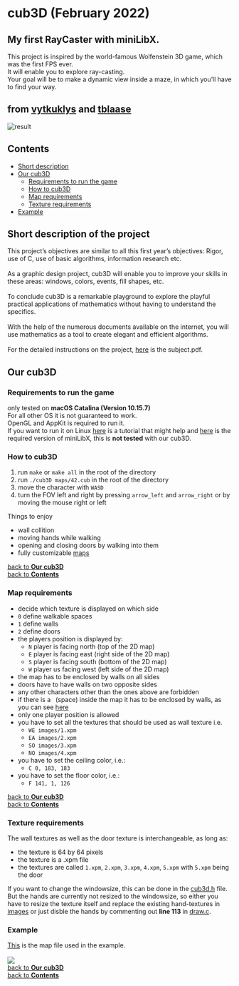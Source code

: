 # cub3D (February 2022)
## My first RayCaster with miniLibX.
This project is inspired by the world-famous Wolfenstein 3D game, which was the first FPS ever.<br>
It will enable you to explore ray-casting.<br>
Your goal will be to make a dynamic view inside a maze, in which you’ll have to find your way.<br>
## from [vytkuklys](https://github.com/vytkuklys) and [tblaase](https://github.com/tblaase)<br>
![result](https://github.com/vytkuklys/42_cub3d/blob/main/readme_additions/result.png)
## Contents
- [Short description](https://github.com/vytkuklys/42_cub3d#short-description-of-the-project)
- [Our cub3D](https://github.com/vytkuklys/42_cub3d#our-cub3d)
  - [Requirements to run the game](https://github.com/vytkuklys/42_cub3d#requirements-to-run-the-game)
  - [How to cub3D](https://github.com/vytkuklys/42_cub3d#how-to-cub3d)
  - [Map requirements](https://github.com/vytkuklys/42_cub3d#map-requirements)
  - [Texture requirements](https://github.com/vytkuklys/42_cub3d#texture-requirements)
- [Example](https://github.com/vytkuklys/42_cub3d#example)

## Short description of the project

This project’s objectives are similar to all this first year’s objectives: Rigor, use of C, use of basic algorithms, information research etc.<br><br>
As a graphic design project, cub3D will enable you to improve your skills in these areas: windows, colors, events, fill shapes, etc.<br><br>
To conclude cub3D is a remarkable playground to explore the playful practical applications of mathematics without having to understand the specifics.<br><br>
With the help of the numerous documents available on the internet, you will use mathematics as a tool to create elegant and efficient algorithms.<br><br>
For the detailed instructions on the project, [here](https://github.com/vytkuklys/42_cub3d/blob/main/readme_additions/en.subject.pdf) is the subject.pdf.<br>

## Our cub3D
### Requirements to run the game
only tested on **macOS Catalina (Version 10.15.7)**<br>
For all other OS it is not guaranteed to work.<br>
OpenGL and AppKit is required to run it.<br>
If you want to run it on Linux [here](https://harm-smits.github.io/42docs/libs/minilibx/getting_started.html#compilation-on-linux) is a tutorial that might help and [here](https://github.com/42Paris/minilibx-linux) is the required version of miniLibX, this is **not tested** with our cub3D.<br>
### How to cub3D
1. run `make` or `make all` in the root of the directory
2. run `./cub3D maps/42.cub` in the root of the directory
3. move the character with `WASD`
4. turn the FOV left and right by pressing `arrow_left` and `arrow_right` or by moving the mouse right or left

Things to enjoy
- wall collition
- moving hands while walking
- opening and closing doors by walking into them
- fully customizable [maps](https://github.com/vytkuklys/42_cub3d/tree/main/maps)

[back to **Our cub3D**](https://github.com/vytkuklys/42_cub3d#our-cub3d)<br>
[back to **Contents**](https://github.com/vytkuklys/42_cub3d#contents)<br>

### Map requirements
- decide which texture is displayed on which side
- `0` define walkable spaces
- `1` define walls
- `2` define doors
- the players position is displayed by:
  - `N` player is facing north (top of the 2D map)
  - `E` player is facing east (right side of the 2D map)
  - `S` player is facing south (bottom of the 2D map)
  - `W` player us facing west (left side of the 2D map)
- the map has to be enclosed by walls on all sides
- doors have to have walls on two opposite sides
- any other characters other than the ones above are forbidden
- if there is a ` `(space)&nbsp;inside the map it has to be enclosed by walls, as you can see [here](https://github.com/vytkuklys/42_cub3d/blob/main/maps/biggy.cub)
- only one player position is allowed
- you have to set all the textures that should be used as wall texture i.e.
  - `WE images/1.xpm`
  - `EA images/2.xpm`
  - `SO images/3.xpm`
  - `NO images/4.xpm`
- you have to set the ceiling color, i.e.:
  - `C 0, 183, 183`
- you have to set the floor color, i.e.:
  - `F 141, 1, 126`

[back to **Our cub3D**](https://github.com/vytkuklys/42_cub3d#our-cub3d)<br>
[back to **Contents**](https://github.com/vytkuklys/42_cub3d#contents)<br>

### Texture requirements
The wall textures as well as the door texture is interchangeable, as long as:<br>
- the texture is 64 by 64 pixels
- the texture is a .xpm file
- the textures are called `1.xpm`, `2.xpm`, `3.xpm`, `4.xpm`, `5.xpm` with `5.xpm` being the door

If you want to change the windowsize, this can be done in the [cub3d.h](https://github.com/vytkuklys/42_cub3d/blob/main/include/cub3d.h) file.<br>
But the hands are currently not resized to the windowsize, so either you have to resize the texture itself and replace the existing hand-textures in [images](https://github.com/vytkuklys/42_cub3d/tree/main/images) or just disble the hands by commenting out **line 113** in [draw.c](https://github.com/vytkuklys/42_cub3d/blob/main/src/draw.c).<br>

### Example
[This](https://github.com/vytkuklys/42_cub3d/blob/main/maps/42.cub) is the map file used in the example.<br><br>
<img src="readme_additions/example.gif"/><br>
[back to **Our cub3D**](https://github.com/vytkuklys/42_cub3d#our-cub3d)<br>
[back to **Contents**](https://github.com/vytkuklys/42_cub3d#contents)<br>
